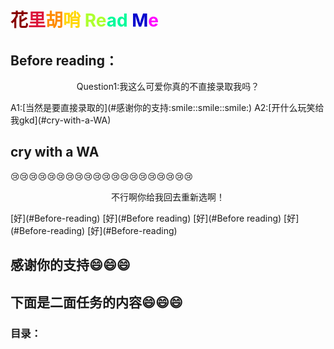 # <font color=880000>花</font><font color=DC143C>里</font><font color=FF8C00>胡</font><font color=FFD700>哨</font> <font color=ADFF2F>Re</FONT><font color=00FA9A>ad</FONT> <font color=0000CD>M</font><font color=ffooff>e</font>

## Before reading：
<p align="center">Question1:我这么可爱你真的不直接录取我吗？</p>  
A1:[当然是要直接录取的](#感谢你的支持:smile::smile::smile:)  
A2:[开什么玩笑给我gkd](#cry-with-a-WA)  

## cry with a WA
:cry::cry::cry::cry::cry::cry::cry::cry::cry::cry::cry::cry::cry::cry::cry::cry::cry::cry::cry::cry:
<p align="center">不行啊你给我回去重新选啊！</p>  
[好](#Before-reading)  
[好](#Before reading)  
[好](#Before reading)  
[好](#Before-reading)  
[好](#Before-reading)  

## 感谢你的支持:smile::smile::smile:

## 下面是二面任务的内容:smile::smile::smile:

### 目录：